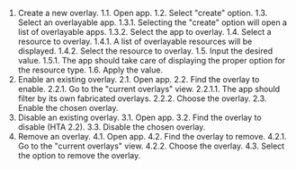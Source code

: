 1. Create a new overlay.
    1.1. Open app.
    1.2. Select "create" option.
    1.3. Select an overlayable app.
        1.3.1. Selecting the "create" option will open a list of overlayable apps.
        1.3.2. Select the app to overlay.
    1.4. Select a resource to overlay.
        1.4.1. A list of overlayable resources will be displayed.
        1.4.2. Select the resource to overlay.
    1.5. Input the desired value.
        1.5.1. The app should take care of displaying the proper option for the resource type.
    1.6. Apply the value.
2. Enable an existing overlay.
    2.1. Open app.
    2.2. Find the overlay to enable.
        2.2.1. Go to the "current overlays" view.
            2.2.1.1. The app should filter by its own fabricated overlays.
        2.2.2. Choose the overlay.
    2.3. Enable the chosen overlay.
3. Disable an existing overlay.
    3.1. Open app.
    3.2. Find the overlay to disable (HTA 2.2).
    3.3. Disable the chosen overlay.
4. Remove an overlay.
    4.1. Open app.
    4.2. Find the overlay to remove.
        4.2.1. Go to the "current overlays" view.
        4.2.2. Choose the overlay.
    4.3. Select the option to remove the overlay.